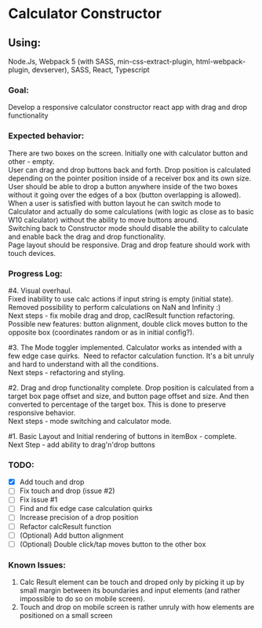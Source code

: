 # **Calculator Constructor**
## **Using:** 
Node.Js, Webpack 5 (with SASS, min-css-extract-plugin, html-webpack-plugin, devserver), SASS, React, Typescript

### **Goal:**
Develop a responsive calculator constructor react app with drag and drop functionality

### **Expected behavior:**
There are two boxes on the screen. Initially one with calculator button and other - empty.  
User can drag and drop buttons back and forth. Drop position is calculated depending on the pointer position inside of a receiver box and its own size.  
User should be able to drop a button anywhere inside of the two boxes without it going over the edges of a box (button overlapping is allowed).  
When a user is satisfied with button layout he can switch mode to Calculator and actually do some calculations (with logic as close as to basic W10 calculator) without the ability to move buttons around.  
Switching back to Constructor mode should disable the ability to calculate and enable back the drag and drop functionality.  
Page layout should be responsive. Drag and drop feature should work with touch devices.  
### **Progress Log:**
#4. Visual overhaul.  
   Fixed inability to use calc actions if input string is empty (initial state). 
   Removed possibility to perform calculations on NaN and Infinity :)  
   Next steps - fix mobile drag and drop, caclResult function refactoring.  
   Possible new features: button alignment, double click moves button to the opposite box (coordinates random or as in initial config?).  

#3. The Mode toggler implemented. Calculator works as intended with a few edge case quirks.  
Need to refactor calculation function. It's a bit unruly and hard to  understand with all the conditions.  
Next steps - refactoring and styling.

#2. Drag and drop functionality complete. Drop position is calculated from a target box page offset and size, and button page offset and size. And then  converted to percentage of the target box. This is done to preserve responsive behavior.  
Next steps - mode switching and calculator mode.

#1. Basic Layout and Initial rendering of buttons in itemBox - complete.  
   Next Step - add ability to drag'n'drop buttons

### **TODO:**
- [x] Add touch and drop
- [ ] Fix touch and drop (issue #2)
- [ ] Fix issue #1
- [ ] Find and fix edge case calculation quirks
- [ ] Increase precision of a drop position
- [ ] Refactor calcResult function
- [ ] (Optional) Add button alignment 
- [ ] (Optional) Double click/tap moves button to the other box 

### **Known Issues:**
1. Calc Result element can be touch and droped only by picking it up by small margin between its boundaries and input elements (and rather impossible to do so on mobile screen).
2. Touch and drop on mobile screen is rather unruly with how elements are positioned on a small screen